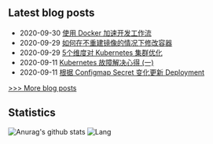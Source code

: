 
## Latest blog posts
- 2020-09-30 [使用 Docker 加速开发工作流](http://7x3027.coding-pages.com/2020/09/30/%E4%BD%BF%E7%94%A8%20Docker%20%E5%8A%A0%E9%80%9F%E5%BC%80%E5%8F%91%E5%B7%A5%E4%BD%9C%E6%B5%81/)
- 2020-09-29 [如何在不重建镜像的情况下修改容器](http://7x3027.coding-pages.com/2020/09/29/%E5%A6%82%E4%BD%95%E5%9C%A8%E4%B8%8D%E9%87%8D%E5%BB%BA%E9%95%9C%E5%83%8F%E7%9A%84%E6%83%85%E5%86%B5%E4%B8%8B%E4%BF%AE%E6%94%B9%E5%AE%B9%E5%99%A8/)
- 2020-09-29 [5个维度对 Kubernetes 集群优化](http://7x3027.coding-pages.com/2020/09/29/5%E4%B8%AA%E7%BB%B4%E5%BA%A6%E5%AF%B9%20Kubernetes%20%E9%9B%86%E7%BE%A4%E4%BC%98%E5%8C%96/)
- 2020-09-11 [Kubernetes 故障解决心得 (一)](http://7x3027.coding-pages.com/2020/09/11/Kubernetes%20%E6%95%85%E9%9A%9C%E8%A7%A3%E5%86%B3%E5%BF%83%E5%BE%97%20(%E4%B8%80)/)
- 2020-09-11 [根据 Configmap Secret 变化更新 Deployment](http://7x3027.coding-pages.com/2020/09/11/%E6%A0%B9%E6%8D%AE%20Configmap%20Secret%20%E5%8F%98%E5%8C%96%E6%9B%B4%E6%96%B0%20Deployment/)

[>>> More blog posts](https://opscloud.vip/archives/)

## Statistics
![Anurag's github stats](https://github-readme-stats.vercel.app/api?username=evenno&show_icons=true&theme=dark)
![Lang](https://github-readme-stats.vercel.app/api/top-langs/?username=evenno&hide=ipynb,html&layout=compact)
